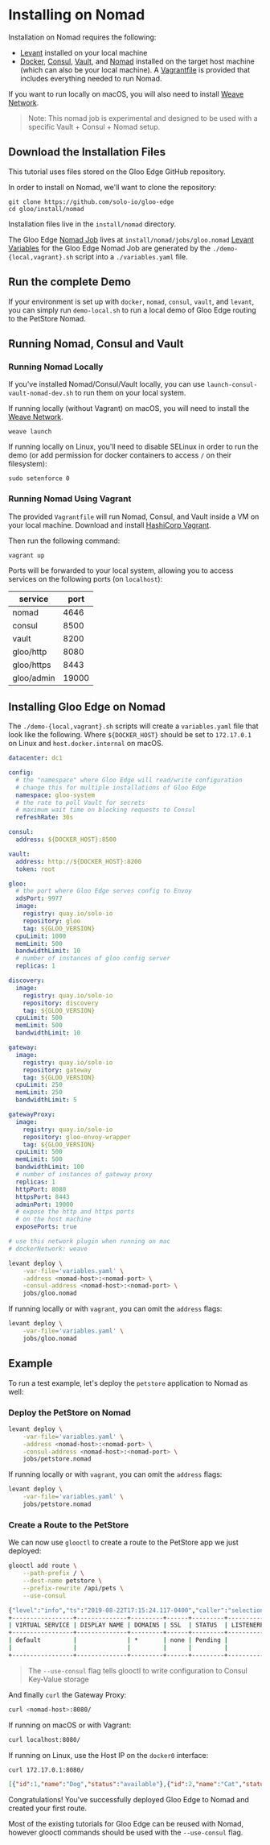 # Installing on Nomad

Installation on Nomad requires the following:

- [Levant](https://github.com/jrasell/levant) installed on your local machine
- [Docker](https://github.com/jrasell/levant), [Consul](https://www.consul.io), [Vault](https://www.vaultproject.io), and [Nomad](https://www.nomadproject.io/) installed on the target host machine (which can also be your local machine). A [Vagrantfile](.Vagrantfile) is provided that includes everything needed to run Nomad.

If you want to run locally on macOS, you will also need to install [Weave Network](https://www.weave.works/docs/net/latest/install/installing-weave/).

> Note: This nomad job is experimental and designed to be used with a specific Vault + Consul + Nomad setup.

## Download the Installation Files

This tutorial uses files stored on the Gloo Edge GitHub repository.

In order to install on Nomad, we'll want to clone the repository:

```shell
git clone https://github.com/solo-io/gloo-edge
cd gloo/install/nomad
```

Installation files live in the `install/nomad` directory.

The Gloo Edge [Nomad Job](https://www.nomadproject.io/docs/job-specification/index.html) lives at `install/nomad/jobs/gloo.nomad`
[Levant Variables](https://github.com/jrasell/levant) for the Gloo Edge Nomad Job are generated by the `./demo-{local,vagrant}.sh` script into a `./variables.yaml` file.

## Run the complete Demo

If your environment is set up with `docker`, `nomad`, `consul`, `vault`, and `levant`, you can simply run
`demo-local.sh` to run a local demo of Gloo Edge routing to the PetStore Nomad.

## Running Nomad, Consul and Vault

### Running Nomad Locally

If you've installed Nomad/Consul/Vault locally, you can use `launch-consul-vault-nomad-dev.sh` to run them on your local system.

If running locally (without Vagrant) on macOS, you will need to install the [Weave Network](https://www.weave.works/docs/net/latest/install/installing-weave/).

```shell
weave launch
```

If running locally on Linux, you'll need to disable SELinux in order to run the demo (or add permission for docker containers to access `/` on their filesystem):

```shell
sudo setenforce 0
```

### Running Nomad Using Vagrant

The provided `Vagrantfile` will run Nomad, Consul, and Vault inside a VM on your local machine. Download and install [HashiCorp Vagrant](https://www.vagrantup.com).

Then run the following command:

```bash
vagrant up
```

Ports will be forwarded to your local system, allowing you to access services on the following ports (on `localhost`):

| service    | port  |
| ---------- | ----- |
| nomad      | 4646  |
| consul     | 8500  |
| vault      | 8200  |
| gloo/http  | 8080  |
| gloo/https | 8443  |
| gloo/admin | 19000 |

## Installing Gloo Edge on Nomad

The `./demo-{local,vagrant}.sh` scripts will create a `variables.yaml` file that look like the following. Where `${DOCKER_HOST}` should be set to `172.17.0.1` on Linux and `host.docker.internal` on macOS.

```yaml
datacenter: dc1

config:
  # the "namespace" where Gloo Edge will read/write configuration
  # change this for multiple installations of Gloo Edge
  namespace: gloo-system
  # the rate to poll Vault for secrets
  # maximum wait time on blocking requests to Consul
  refreshRate: 30s

consul:
  address: ${DOCKER_HOST}:8500

vault:
  address: http://${DOCKER_HOST}:8200
  token: root

gloo:
  # the port where Gloo Edge serves config to Envoy
  xdsPort: 9977
  image:
    registry: quay.io/solo-io
    repository: gloo
    tag: ${GLOO_VERSION}
  cpuLimit: 1000
  memLimit: 500
  bandwidthLimit: 10
  # number of instances of gloo config server
  replicas: 1

discovery:
  image:
    registry: quay.io/solo-io
    repository: discovery
    tag: ${GLOO_VERSION}
  cpuLimit: 500
  memLimit: 500
  bandwidthLimit: 10

gateway:
  image:
    registry: quay.io/solo-io
    repository: gateway
    tag: ${GLOO_VERSION}
  cpuLimit: 250
  memLimit: 250
  bandwidthLimit: 5

gatewayProxy:
  image:
    registry: quay.io/solo-io
    repository: gloo-envoy-wrapper
    tag: ${GLOO_VERSION}
  cpuLimit: 500
  memLimit: 500
  bandwidthLimit: 100
  # number of instances of gateway proxy
  replicas: 1
  httpPort: 8080
  httpsPort: 8443
  adminPort: 19000
  # expose the http and https ports
  # on the host machine
  exposePorts: true

# use this network plugin when running on mac
# dockerNetwork: weave
```

```bash
levant deploy \
    -var-file='variables.yaml' \
    -address <nomad-host>:<nomad-port> \
    -consul-address <nomad-host>:<nomad-port> \
    jobs/gloo.nomad
```

If running locally or with `vagrant`, you can omit the `address` flags:

```bash
levant deploy \
    -var-file='variables.yaml' \
    jobs/gloo.nomad
```

## Example

To run a test example, let's deploy the `petstore` application to Nomad as well:

### Deploy the PetStore on Nomad

```bash
levant deploy \
    -var-file='variables.yaml' \
    -address <nomad-host>:<nomad-port> \
    -consul-address <nomad-host>:<nomad-port> \
    jobs/petstore.nomad
```

If running locally or with `vagrant`, you can omit the `address` flags:

```bash
levant deploy \
    -var-file='variables.yaml' \
    jobs/petstore.nomad
```

### Create a Route to the PetStore

We can now use `glooctl` to create a route to the PetStore app we just deployed:

```bash
glooctl add route \
    --path-prefix / \
    --dest-name petstore \
    --prefix-rewrite /api/pets \
    --use-consul
```

```bash
{"level":"info","ts":"2019-08-22T17:15:24.117-0400","caller":"selectionutils/virtual_service.go:100","msg":"Created new default virtual service","virtualService":"virtual_host:<domains:\"*\" > status:<> metadata:<name:\"default\" namespace:\"gloo-system\" > "}
+-----------------+--------------+---------+------+---------+-----------------+--------------------------------+
| VIRTUAL SERVICE | DISPLAY NAME | DOMAINS | SSL  | STATUS  | LISTENERPLUGINS |             ROUTES             |
+-----------------+--------------+---------+------+---------+-----------------+--------------------------------+
| default         |              | *       | none | Pending |                 | / -> gloo-system.petstore      |
|                 |              |         |      |         |                 | (upstream)                     |
+-----------------+--------------+---------+------+---------+-----------------+--------------------------------+
```

> The `--use-consul` flag tells glooctl to write configuration to Consul Key-Value storage

And finally `curl` the Gateway Proxy:

```bash
curl <nomad-host>:8080/
```

If running on macOS or with Vagrant:

```bash
curl localhost:8080/
```

If running on Linux, use the Host IP on the `docker0` interface:

```bash
curl 172.17.0.1:8080/
```

```json
[{"id":1,"name":"Dog","status":"available"},{"id":2,"name":"Cat","status":"pending"}]
```

Congratulations! You've successfully deployed Gloo Edge to Nomad and created your first route.

Most of the existing tutorials for Gloo Edge can be reused with Nomad, however glooctl commands should be
used with the `--use-consul` flag.
